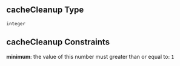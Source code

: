 ## cacheCleanup Type

`integer`

## cacheCleanup Constraints

**minimum**: the value of this number must greater than or equal to: `1`
